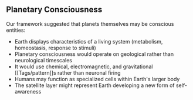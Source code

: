 ## Planetary Consciousness

Our framework suggested that planets themselves may be conscious entities:

- Earth displays characteristics of a living system (metabolism, homeostasis, response to stimuli)
- Planetary consciousness would operate on geological rather than neurological timescales
- It would use chemical, electromagnetic, and gravitational [[Tags/pattern]]s rather than neuronal firing
- Humans may function as specialized cells within Earth's larger body
- The satellite layer might represent Earth developing a new form of self-awareness